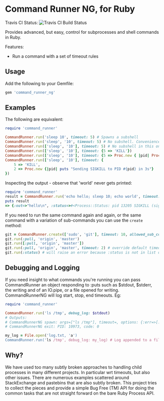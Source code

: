 Command Runner NG, for Ruby
==============================================
Travis CI Status: ![Travis CI Build Status](https://travis-ci.org/kamstrup/command_runner_ng.svg?branch=master)

Provides advanced, but easy, control for subprocesses and shell commands in Ruby.

Features:

 * Run a command with a set of timeout rules

Usage
-----
Add the following to your Gemfile:
```rb
gem 'command_runner_ng'
```


Examples
--------
The following are equivalent:

```rb
require 'command_runner'

CommandRunner.run('sleep 10', timeout: 5) # Spawns a subshell
CommandRunner.run('sleep', '10', timeout: 5) # No subshell. Convenience API to avoid array boxing like next line:
CommandRunner.run(['sleep', '10'], timeout: 5) # No subshell in this one and the rest
CommandRunner.run(['sleep', '10'], timeout: {5 => 'KILL'})
CommandRunner.run(['sleep', '10'], timeout: {5 => Proc.new { |pid| Process.kill('KILL', pid)}})
CommandRunner.run(['sleep', '10'], timeout: {
    5 => 'KILL',
    2 => Proc.new {|pid| puts "Sending SIGKILL to PID #{pid} in 3s"}
})
```

Inspecting the output - observe that 'world' never gets printed:
```rb
require 'command_runner'
result = CommandRunner.run('echo hello; sleep 10; echo world', timeout: 3)
puts result
=> {:out=>"hello\n", :status=>#<Process::Status: pid 13205 SIGKILL (signal 9)>}
```

If you need to run the same command again and again, or the same command with a variation of sub-commands
you can use the ```create``` method:
```rb
git = CommandRunner.create(['sudo', 'git'], timeout: 10, allowed_sub_commands: [:commit, :pull, :push])
git.run(:pull, 'origin', 'master')
git.run([:pull, 'origin', 'master'])
git.run(:pull, 'origin', 'master', timeout: 2) # override default timeout of 10
git.run(:status) # will raise an error because :status is not in list of allowed commands 
```

Debugging and Logging
---------
If you need insight to what commands you're running you can pass CommandRunner an object responding to :puts
such as $stdout, $stderr, the writing and of an IO.pipe, or a file opened for writing. CommandRunnerNG will
log start, stop, end timeouts. Eg:

```rb
require 'command_runner'

CommandRunner.run('ls /tmp', debug_log: $stdout)
# Outputs:
# CommandRunnerNG spawn: args=["ls /tmp"], timeout=, options: {:err=>[:child, :out]}, PID: 10973
# CommandRunnerNG exit: PID: 10973, code: 0

my_log = File.open('log.txt, 'a')
CommandRunner.run('ls /tmp', debug_log: my_log) # Log appended to a file
```



Why?
----
We have used too many subtly broken approaches to handling child processes in many different projects. In particular
wrt timeouts, but also other issues.
There are numerous examples scattered around StackExchange and pastebins that are also subtly broken. This
project tries to collect the pieces and provide a simple Bug Free (TM) API for doing the common tasks that are
not straight forward on the bare Ruby Process API.
